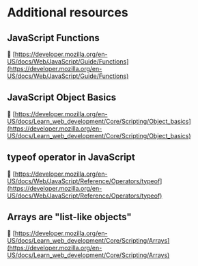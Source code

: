 # Additional resources

## JavaScript Functions

🔗 [https://developer.mozilla.org/en-US/docs/Web/JavaScript/Guide/Functions](https://developer.mozilla.org/en-US/docs/Web/JavaScript/Guide/Functions)

## JavaScript Object Basics

🔗 [https://developer.mozilla.org/en-US/docs/Learn_web_development/Core/Scripting/Object_basics](https://developer.mozilla.org/en-US/docs/Learn_web_development/Core/Scripting/Object_basics)

## typeof operator in JavaScript

🔗 [https://developer.mozilla.org/en-US/docs/Web/JavaScript/Reference/Operators/typeof](https://developer.mozilla.org/en-US/docs/Web/JavaScript/Reference/Operators/typeof)

## Arrays are "list-like objects"

🔗 [https://developer.mozilla.org/en-US/docs/Learn_web_development/Core/Scripting/Arrays](https://developer.mozilla.org/en-US/docs/Learn_web_development/Core/Scripting/Arrays)
